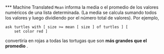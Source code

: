 ﻿*** Machine Translated
`Mean` informa la media o el promedio de los valores numéricos de una lista determinada. (La media se calcula sumando todos los valores y luego dividiendo por el número total de valores). Por ejemplo, 

```
ask turtles with [ size >= mean [ size ] of turtles ] [ 
    set color red ]
```
 convertiría en rojas a todas las tortugas que son **más grandes que el promedio** .